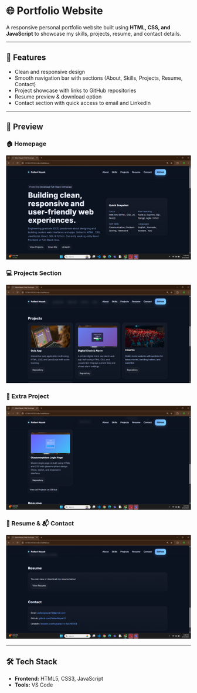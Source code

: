 # 🌐 Portfolio Website

A responsive personal portfolio website built using **HTML, CSS, and JavaScript** to showcase my skills, projects, resume, and contact details.

---
## 🚀 Features 
- Clean and responsive design  
- Smooth navigation bar with sections (About, Skills, Projects, Resume, Contact)
- Project showcase with links to GitHub repositories  
- Resume preview & download option 
- Contact section with quick access to email and LinkedIn  
---
## 📸 Preview

### 🏠 Homepage
![Homepage Screenshot](HomePage.png)

### 💻 Projects Section
![Projects Screenshot](Projects.png)

### 🧩 Extra Project
![Extra Project Screenshot](ExtraProjects.png)

### 📄 Resume & 📬 Contact
![Resume and Contact Screenshot](Resume&Contact.png)

---

## 🛠️ Tech Stack
- **Frontend:** HTML5, CSS3, JavaScript 
- **Tools:** VS Code 
